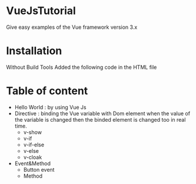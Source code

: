 # VueJsTutorial
Give easy examples of the Vue framework version 3.x

# Installation

Without Build Tools
Added the following code in the HTML file
<script src="https://unpkg.com/vue@3"></script>



# Table of content
- Hello World : by using Vue Js
- Directive  : binding the Vue variable with Dom element when the value of the variable is changed then the binded element is changed too in real time.
	- v-show
	- v-if
	- v-if-else
	- v-else
	- v-cloak
- Event&Method
	- Button event
	- Method